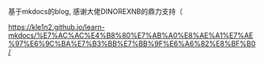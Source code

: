 基于mkdocs的blog, 感谢大佬DINOREXNB的鼎力支持（  

https://kle1n2.github.io/learn-mkdocs/%E7%AC%AC%E4%B8%80%E7%AB%A0%E8%AE%A1%E7%AE%97%E6%9C%BA%E7%B3%BB%E7%BB%9F%E6%A6%82%E8%BF%B0/
